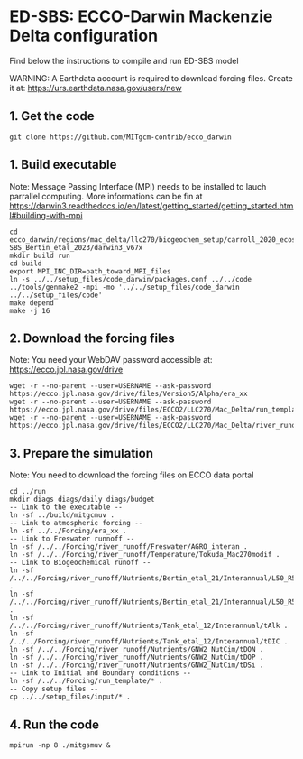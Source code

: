 # ED-SBS: ECCO-Darwin Mackenzie Delta configuration

Find below the instructions to compile and run ED-SBS model

WARNING: A Earthdata account is required to download forcing files. Create it at: https://urs.earthdata.nasa.gov/users/new

## 1. Get the code
```
git clone https://github.com/MITgcm-contrib/ecco_darwin
```

## 1. Build executable
Note: Message Passing Interface (MPI) needs to be installed to lauch parrallel computing.
More informations can be fin at https://darwin3.readthedocs.io/en/latest/getting_started/getting_started.html#building-with-mpi

```
cd ecco_darwin/regions/mac_delta/llc270/biogeochem_setup/carroll_2020_ecosystem/ED-SBS_Bertin_etal_2023/darwin3_v67x
mkdir build run
cd build
export MPI_INC_DIR=path_toward_MPI_files
ln -s ../../setup_files/code_darwin/packages.conf ../../code
../tools/genmake2 -mpi -mo '../../setup_files/code_darwin ../../setup_files/code'
make depend
make -j 16
```

## 2. Download the forcing files
Note: You need your WebDAV password accessible at: https://ecco.jpl.nasa.gov/drive
```
wget -r --no-parent --user=USERNAME --ask-password https://ecco.jpl.nasa.gov/drive/files/Version5/Alpha/era_xx
wget -r --no-parent --user=USERNAME --ask-password https://ecco.jpl.nasa.gov/drive/files/ECCO2/LLC270/Mac_Delta/run_template/32_Tracers_Nr44
wget -r --no-parent --user=USERNAME --ask-password https://ecco.jpl.nasa.gov/drive/files/ECCO2/LLC270/Mac_Delta/river_runoff
```

## 3. Prepare the simulation
Note: You need to download the forcing files on ECCO data portal

```
cd ../run
mkdir diags diags/daily diags/budget
-- Link to the executable --
ln -sf ../build/mitgcmuv .
-- Link to atmospheric forcing --
ln -sf ../../Forcing/era_xx .
-- Link to Freswater runnoff --
ln -sf /../../Forcing/river_runoff/Freswater/AGRO_interan .
ln -sf /../../Forcing/river_runoff/Temperature/Tokuda_Mac270modif .
-- Link to Biogeochemical runoff --
ln -sf /../../Forcing/river_runoff/Nutrients/Bertin_etal_21/Interannual/L50_R50/tDOCl .
ln -sf /../../Forcing/river_runoff/Nutrients/Bertin_etal_21/Interannual/L50_R50/tDOCr .
ln -sf /../../Forcing/river_runoff/Nutrients/Tank_etal_12/Interannual/tAlk .
ln -sf /../../Forcing/river_runoff/Nutrients/Tank_etal_12/Interannual/tDIC .
ln -sf /../../Forcing/river_runoff/Nutrients/GNW2_NutCim/tDON .
ln -sf /../../Forcing/river_runoff/Nutrients/GNW2_NutCim/tDOP .
ln -sf /../../Forcing/river_runoff/Nutrients/GNW2_NutCim/tDSi .
-- Link to Initial and Boundary conditions --
ln -sf /../../Forcing/run_template/* .
-- Copy setup files --
cp ../../setup_files/input/* .
```
## 4. Run the code

```
mpirun -np 8 ./mitgsmuv &
```
